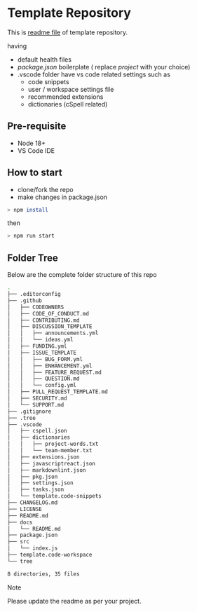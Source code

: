 # Template Repository

This is [readme file][readme] of template repository.

having

- default health files
- _package.json_ boilerplate ( replace _project_ with your choice)
- .vscode folder have vs code related settings such as
  - code snippets
  - user / workspace settings file
  - recommended extensions
  - dictionaries (cSpell related)

## Pre-requisite

- Node 18+
- VS Code IDE

## How to start

- clone/fork the repo
- make changes in package.json

```sh
> npm install
```

then

```sh
> npm run start
```

## Folder Tree
Below are the complete folder structure of this repo

```bash
.
├── .editorconfig
├── .github
│   ├── CODEOWNERS
│   ├── CODE_OF_CONDUCT.md
│   ├── CONTRIBUTING.md
│   ├── DISCUSSION_TEMPLATE
│   │   ├── announcements.yml
│   │   └── ideas.yml
│   ├── FUNDING.yml
│   ├── ISSUE_TEMPLATE
│   │   ├── BUG_FORM.yml
│   │   ├── ENHANCEMENT.yml
│   │   ├── FEATURE_REQUEST.md
│   │   ├── QUESTION.md
│   │   └── config.yml
│   ├── PULL_REQUEST_TEMPLATE.md
│   ├── SECURITY.md
│   └── SUPPORT.md
├── .gitignore
├── .tree
├── .vscode
│   ├── cspell.json
│   ├── dictionaries
│   │   ├── project-words.txt
│   │   └── team-member.txt
│   ├── extensions.json
│   ├── javascriptreact.json
│   ├── markdownlint.json
│   ├── pkg.json
│   ├── settings.json
│   ├── tasks.json
│   └── template.code-snippets
├── CHANGELOG.md
├── LICENSE
├── README.md
├── docs
│   └── README.md
├── package.json
├── src
│   └── index.js
├── template.code-workspace
└── tree

8 directories, 35 files


```

> [!Note]
> Please update the readme as per your project.

<!-- References -->

[readme]: https://github.com/xkeshav/project/blob/main/README.md
